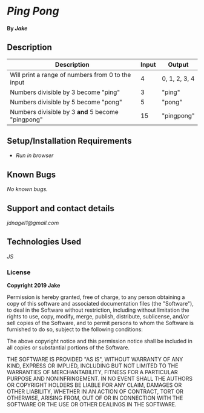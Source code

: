 # _Ping Pong_

#### By _**Jake**_

## Description

|Description|Input|Output|
|-|-|-|
|Will print a range of numbers from 0 to the input|4|0, 1, 2, 3, 4|
|Numbers divisible by 3 become "ping"|3|"ping"
|Numbers divisible by 5 become "pong"|5|"pong"
|Numbers divisible by 3 **and** 5 become "pingpong"|15|"pingpong"



## Setup/Installation Requirements

* _Run in browser_

## Known Bugs

_No known bugs._

## Support and contact details

_jdnagel1@gmail.com_

## Technologies Used

_JS_

### License

**Copyright 2019 Jake**

Permission is hereby granted, free of charge, to any person obtaining a copy of this software and associated documentation files (the "Software"), to deal in the Software without restriction, including without limitation the rights to use, copy, modify, merge, publish, distribute, sublicense, and/or sell copies of the Software, and to permit persons to whom the Software is furnished to do so, subject to the following conditions:

The above copyright notice and this permission notice shall be included in all copies or substantial portions of the Software.

THE SOFTWARE IS PROVIDED "AS IS", WITHOUT WARRANTY OF ANY KIND, EXPRESS OR IMPLIED, INCLUDING BUT NOT LIMITED TO THE WARRANTIES OF MERCHANTABILITY, FITNESS FOR A PARTICULAR PURPOSE AND NONINFRINGEMENT. IN NO EVENT SHALL THE AUTHORS OR COPYRIGHT HOLDERS BE LIABLE FOR ANY CLAIM, DAMAGES OR OTHER LIABILITY, WHETHER IN AN ACTION OF CONTRACT, TORT OR OTHERWISE, ARISING FROM, OUT OF OR IN CONNECTION WITH THE SOFTWARE OR THE USE OR OTHER DEALINGS IN THE SOFTWARE.
